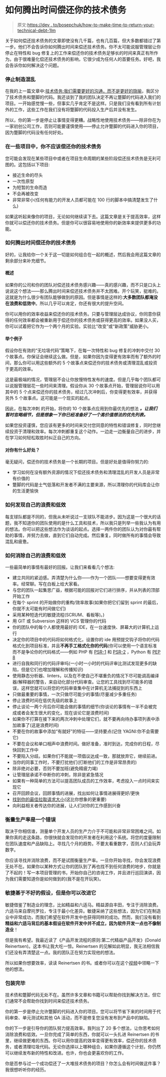 # 如何腾出时间偿还你的技术债务

> 原文:[https://dev . to/bosepchuk/how-to-make-time-to-return-your-technical-debt-1lm](https://dev.to/bosepchuk/how-to-make-time-to-repay-your-technical-debt-1lm)

关于如何偿还技术债务的文章即使没有几千篇，也有几百篇，但大多数都错过了第一步。他们不会告诉你如何腾出时间来偿还技术债务。你不太可能说服管理层让你停止在特性和 bug 修复上的工作来偿还你的技术债务足够长的时间来真正有所作为。由于很难量化偿还技术债务的影响，它很少成为任何人的首要任务。好吧，我会告诉你如何解决这个问题。

### 停止制造混乱

在我的上一篇文章中:[技术债务:我们需要更好的沟通，而不是更好的隐喻](https://smallbusinessprogramming.com/technical-debt-need-better-communication-not-better-metaphors/)，我区分了技术债务和蹩脚的代码。我还谈到了我的团队决定不再让蹩脚的代码进入我们的项目。一开始感觉慢一些，但事实几乎肯定不是这样。只是我们没有看到所有计划外的工作，这些工作在我们没有将蹩脚的代码投入生产后并没有发生。

所以，你的第一步是停止让事情变得更糟。战略性地使用技术债务——除非你在为一家初创公司工作，否则可能要谨慎使用——停止允许蹩脚的代码进入你的项目，因为蹩脚的代码没有任何好处。

### 在一些项目中，你不应该偿还你的技术债务

您可能会发现在某些项目中或者在项目生命周期的某些阶段偿还技术债务是无利可图的。这包括以下项目:

*   接近生命的尽头
*   一次性原型
*   为短暂的生命而造
*   不会再被改变
*   非常非常小(任何有能力的开发人员都可能在 100 行的脚本中搞清楚发生了什么)

如果这听起来像你的项目，无论如何继续读下去。这篇文章是关于提高效率，这样你就可以偿还你的技术债务。但是你可以很容易地使用你的新效率来提供更多的功能。

### 如何腾出时间偿还你的技术债务

好的，让我给你一个关于这一切是如何组合在一起的概述，然后我会用这篇文章的剩余部分来补充细节。

#### 概述

如果你的公司和你的团队对偿还技术债务感兴趣——真的感兴趣，而不只是口头上说说这个想法——那么腾出时间来偿还技术债务并不太困难。开个玩笑，挺难的。这就是为什么很少有团队能够做到的原因。但是事情是这样的:**大多数团队都淹没在浪费和低效中**。所以几乎可以肯定，你还有很大的提升空间。

你可以用你的效率收益来偿还你的技术债务。只要与管理层达成协议，你同意你获得的任何效率都会被重新用于偿还你的技术债务或获得更高的效率。如果没人买，你可以试着把它作为一个两个月的实验。实验比“改变”或“新政策”威胁更小。

#### 举个例子

假设你在有效的“无垃圾代码”策略下，在每一次特性和 bug 修复的冲刺中交付 30 个故事点。你保证会继续这么做。但是，如果你因为变得更有效率而有了额外的时间，那么你可以用这些额外的 5 个故事点来偿还你的技术债务或清理混乱或投资于更高的效率。

这是最极端的情况，管理层不会让你放慢特性发布的速度。但是几乎每个团队都可以说服管理层花一些时间来清理。假设你从 30 个故事点开始，管理层说你可以用其中的 5 个点来偿还你的技术债务，经过几次冲刺后，你变得更有效率，并获得另外 5 个故事点。这可能是一个现实的起点。

因此，在每次冲刺 的开始，将你的 10 个故事点应用到你最优先的想法 ***。让我们暂时忽略细节，但是想象一下你已经准备好了一个高价值想法的优先列表。***

如果您投资谨慎，您应该有更多的时间来交付您同意的特性和错误修复，同时您继续投资于清理和效率。每次冲刺都重复这个动作。一边走一边衡量自己的进步，并在学习如何轻松取胜时纠正自己的方向。

#### 对你有什么好处？

毫无疑问，偿还你的技术债务是一个长期的项目。但是好处是值得你努力的:

*   学习如何在没有额外资源的情况下偿还技术债务和清理混乱的开发人员是非常有价值的
*   蹩脚的代码是士气低落和开发者不满的主要来源，所以清理你的代码库会让你的生活更愉快

### 如何发现自己的浪费和低效

每支球队都是不同的，但我从未听说过一支球队不能进步。因为这是一个很大的话题，我不知道你的团队使用的是什么工具和技术，所以我只是列举一些我认为有用的想法。你可以把这些想法作为谈话的起点。选择一两件你的团队认为对你最有帮助的事情，并努力去做，直到它们自动完成。然后重复。同时做所有的事情会导致混乱和疲惫。

### 如何消除自己的浪费和低效

一些最简单的事情有最好的回报。让我们来看看几个想法:

*   建立共同的紧迫感。弄清楚为什么你——作为一个团队——想要变得更有效率。经常聊。写在白板上给大家看。
*   与您的团队一起集思广益，根据可能的回报对它们进行排序，并从列表的顶部开始工作
*   在每个 sprint 的开始做你的重构/效率故事(如果你把它们留到 sprint 的最后，你就不太可能有时间做它们)
*   采用某种短迭代的敏捷流程(SCRUM、看板等)。)
*   用 GIT 或 Subversion 这样的 VCS 管理你的代码
*   你的团队中的每个人都使用最好的 IDE，在一台速度快、屏幕大的计算机上运行
*   决定你的项目中的代码将如何格式化，设置你的 ide 用预提交钩子将你的代码格式化到项目标准，并且**不再手工格式化你的代码**(你可以使用一个语言标准而不是争论你的代码格式——例如 PHP 有 [PSR-1](http://www.php-fig.org/psr/psr-1/) 和 [PSR-2](http://www.php-fig.org/psr/psr-2/) ，Python 有 [PEP 8](https://www.python.org/dev/peps/pep-0008/)
*   进行自我和同行的代码评审吗(一小时一小时的代码评审比测试发现更多的缺陷，但是它们也增加理解和传播知识)
*   使用静态分析器、linters，以及在不使自己不堪重负的情况下尽可能调高编译器/解释器的警告，来自动化部分代码审查。让您的工具找到尽可能多的错误，这样您就可以将您的代码审查集中在计算机无法捕捉到的东西上
*   只做最重要的事情，一次只做尽可能少的事情(尽量减少多重任务)
*   停止浪费时间在低优先级的故事上
*   停止谈论一两个月后你可能会做的事情的细节(你谈论的事情有一半不会被完成或者会发生很大的变化，现在谈论它是浪费时间)
*   如果你不打算在接下来的两次冲刺中处理它们，就不要再向待办事项列表中添加故事了(这是浪费时间)
*   不要在你的故事中添加“有就好”的特征——坚持要点(记住 YAGNI:你不会需要它)
*   不要在会议和单口相声中浪费时间。做好准备，准时到达，完成你的日程，尽快回到工作中
*   不要陷入分歧。如果你们不能就一项倡议达成一致，那就放弃它，继续前进。
*   当你的同事工作时，不要打扰他们(打断他们的工作是非常昂贵的)
*   除非绝对必要，否则不要加班(避免精疲力竭)
*   让管理层承诺不中断你的冲刺，除非是紧急情况
*   如果有一种简单的方法可以提高团队成员的工作效率，考虑投入一点时间来实现它
*   召开回顾会议，回顾事情的进展，找出如何让事情进展得更好/更快
*   [找到你的最佳拉取请求大小](https://smallbusinessprogramming.com/optimal-pull-request-size/)(这比你想象的更重要)
*   向利益相关者传达你的进展，让人们对你的工作感到兴奋

### 衡量生产率是一个错误

取决于你相信谁，测量单个开发人员的生产力介于不可能和非常非常困难之间。如果你真的走这条路，你很快就会发现你的开发者在利用这个系统。将您的度量限制在团队速度和产品缺陷上。寻找几个月的趋势。不要太看重数字，否则人们会玩弄数字。

你应该寻找并消除浪费，而不是试图衡量生产率。一旦你开始寻找，你会发现浪费无处不在。如果你以某种方式让你的团队到了再也找不到任何浪费的地步，你就是了不起的！写一本项目管理的书，开始你自己的咨询工作，并且进行巡回演讲，因为我们需要知道你是如何做到的(我不是在开玩笑)。

### 敏捷基于不好的假设，但是你可以改进它

敏捷借鉴了制造业的理念，比如精益和六适马。精益源自丰田，专注于消除浪费。六适马来自摩托罗拉，专注于最小化差异。敏捷采纳了这些想法，因为它们在制造业中非常成功，而我们希望在软件开发中也获得同样的成功。然而，我们没有看到**精益和六适马背后的基本假设在软件开发中并不成立，因为软件开发一点也不像制造业**！

但是我有希望。我最近读了《产品开发流程的原则:第二代精益产品开发》(Donald Reinertsen)。这本书让我大吃一惊。Reinertsen 的见解如此明显，我无法相信我们还没有弄清楚这一点。我的团队正在努力实现他的想法。

所以如果你想要效率，读读 Reinertsen 的书。或者你可以在这个[视频](https://youtu.be/L6v6W7jkwok)中领略一下他的想法。

### 包装完毕

技术债和蹩脚代码无处不在。虽然许多文章和书籍可以帮助你找到解决方法，但它们通常不会帮助你找到时间来偿还技术债务。

你的第一步是停止允许蹩脚的代码进入你的项目。您可以将节省下来的时间用于代码审查、单元测试和其他 QA 活动，而不是修复您没有发布到产品中的缺陷。

你的下一步是引导你的团队努力提高效率。我列出了 20 多个想法，让你思考如何消除浪费和低效。一旦你完成了简单的东西，你就可以一头扎进 Reinertsen 的书里，继续做更难的东西。你可以用你提高的效率变得更有效率，偿还你的技术债务，或者清理垃圾代码。无论你选择以上哪种组合，如果你遵循这个计划，你仍然可以继续发布新的特性和改进。也许，你也会更喜欢你的工作。

你是否参与过一个成功偿还了一大堆技术债务的项目？你怎么会有时间做这件事？我很想听听你的经历。